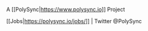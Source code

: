 A [[PolySync|https://www.polysync.io]] Project

[[Jobs|https://polysync.io/jobs/]] | Twitter @PolySync 
